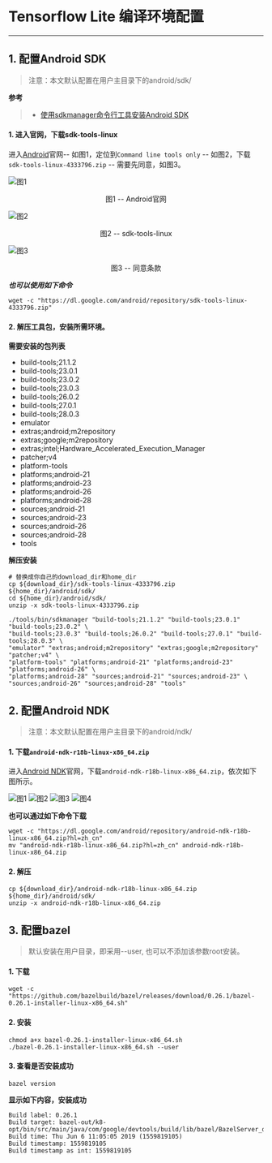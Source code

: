 # Tensorflow Lite 编译环境配置
---

## 1. 配置Android SDK
> 注意：本文默认配置在用户主目录下的android/sdk/

**参考**
> - [使用sdkmanager命令行工具安装Android SDK](https://majing.io/posts/10000004651173)

#### 1. 进入官网，下载sdk-tools-linux

进入[Android](https://developer.android.com/studio)官网-- 如图1，定位到`Command line tools only` -- 如图2，下载`sdk-tools-linux-4333796.zip` -- 需要先同意，如图3。

![图1](./images/20190429_android_sdk_00.png)
<center>图1 -- Android官网</center>

![图2](./images/20190429_android_sdk_01.png)
<center>图2 -- sdk-tools-linux</center>

![图3](./images/20190429_android_sdk_02.png)
<center>图3 -- 同意条款</center>

***也可以使用如下命令***

	wget -c "https://dl.google.com/android/repository/sdk-tools-linux-4333796.zip"

#### 2. 解压工具包，安装所需环境。

**需要安装的包列表**	

- build-tools;21.1.2 
- build-tools;23.0.1 
- build-tools;23.0.2
- build-tools;23.0.3
- build-tools;26.0.2
- build-tools;27.0.1
- build-tools;28.0.3
- emulator
- extras;android;m2repository
- extras;google;m2repository
- extras;intel;Hardware_Accelerated_Execution_Manager
- patcher;v4
- platform-tools
- platforms;android-21
- platforms;android-23
- platforms;android-26
- platforms;android-28
- sources;android-21
- sources;android-23
- sources;android-26
- sources;android-28
- tools

**解压安装**

	# 替换成你自己的download_dir和home_dir
	cp ${download_dir}/sdk-tools-linux-4333796.zip ${home_dir}/android/sdk/
	cd ${home_dir}/android/sdk/
	unzip -x sdk-tools-linux-4333796.zip
	
	./tools/bin/sdkmanager "build-tools;21.1.2" "build-tools;23.0.1" "build-tools;23.0.2" \
	"build-tools;23.0.3" "build-tools;26.0.2" "build-tools;27.0.1" "build-tools;28.0.3" \
	"emulator" "extras;android;m2repository" "extras;google;m2repository" "patcher;v4" \
	"platform-tools" "platforms;android-21" "platforms;android-23" "platforms;android-26" \
	"platforms;android-28" "sources;android-21" "sources;android-23" \
	"sources;android-26" "sources;android-28" "tools"

## 2. 配置Android NDK
> 注意：本文默认配置在用户主目录下的android/ndk/

#### 1. 下载`android-ndk-r18b-linux-x86_64.zip`
进入[Android NDK](https://developer.android.com/ndk)官网，下载`android-ndk-r18b-linux-x86_64.zip`，依次如下图所示。

![图1](./images/2020_01_03_android_ndk_01.png)
![图2](./images/2020_01_03_android_ndk_02.png)
![图3](./images/2020_01_03_android_ndk_03.png)
![图4](./images/2020_01_03_android_ndk_04.png)

**也可以通过如下命令下载**

	wget -c "https://dl.google.com/android/repository/android-ndk-r18b-linux-x86_64.zip?hl=zh_cn"
	mv "android-ndk-r18b-linux-x86_64.zip?hl=zh_cn" android-ndk-r18b-linux-x86_64.zip

#### 2. 解压

	cp ${download_dir}/android-ndk-r18b-linux-x86_64.zip ${home_dir}/android/sdk/
	unzip -x android-ndk-r18b-linux-x86_64.zip

## 3. 配置bazel
> 默认安装在用户目录，即采用--user, 也可以不添加该参数root安装。

#### 1. 下载
	
	wget -c "https://github.com/bazelbuild/bazel/releases/download/0.26.1/bazel-0.26.1-installer-linux-x86_64.sh"

#### 2. 安装

	chmod a+x bazel-0.26.1-installer-linux-x86_64.sh
	./bazel-0.26.1-installer-linux-x86_64.sh --user
	
#### 3. 查看是否安装成功

	bazel version

**显示如下内容，安装成功**

	Build label: 0.26.1
	Build target: bazel-out/k8-opt/bin/src/main/java/com/google/devtools/build/lib/bazel/BazelServer_deploy.jar
	Build time: Thu Jun 6 11:05:05 2019 (1559819105)
	Build timestamp: 1559819105
	Build timestamp as int: 1559819105